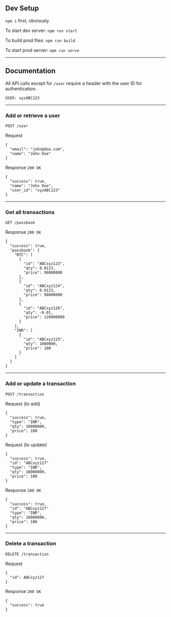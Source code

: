 ## Dev Setup

`npm i` first, obviously.

To start dev server: `npm run start`

To build prod files: `npm run build`

To start prod server: `npm run serve`

---

## Documentation

All API calls except for `/user` require a header with the user ID for authentication.
```
USER: xyzABC123
```

---

### Add or retrieve a user

`POST /user`

Request
```
{
  "email": "john@doe.com",
  "name": "John Doe"
}
```

Response `200 OK`
```
{
  "success": true,
  "name": "John Doe",
  "user_id": "xyzABC123"
}
```

---

### Get all transactions

`GET /passbook`

Response `200 OK`
```
{
  "success": true,
  "passbook": {
    "BTC": [
      {
        "id": "ABCxyz123",
        "qty": 0.0123,
        "price": 98000000
      },
      {
        "id": "ABCxyz124",
        "qty": 0.0123,
        "price": 98000000
      },
      {
        "id": "ABCxyz126",
        "qty": -0.01,
        "price": 120000000
      }
    ],
    "INR": [
      {
        "id": "ABCxyz125",
        "qty": 1000000,
        "price": 100
      }
    ]
  }
}
```

---

### Add or update a transaction

`POST /transaction`

Request (to add)
```
{
  "success": true,
  "type": "INR",
  "qty": 10000000,
  "price": 100
}
```

Request (to update)
```
{
  "success": true,
  "id": "ABCxyz127"
  "type": "INR",
  "qty": 10000000,
  "price": 100
}
```

Response `200 OK`
```
{
  "success": true,
  "id": "ABCxyz127"
  "type": "INR",
  "qty": 10000000,
  "price": 100
}
```

---

### Delete a transaction

`DELETE /transaction`

Request
```
{
  "id": ABCxyz127
}
```

Response `200 OK`
```
{
  "success": true
}
```